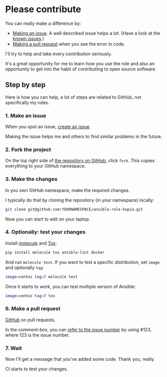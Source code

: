 # Please contribute

You can really make a difference by:

- [Making an issue](https://help.github.com/articles/creating-an-issue/). A well
described issue helps a lot. (Have a look at the [known
issues](https://github.com/search?q=user%3Aballing-dev+is%3Aissue+state%3Aopen).)
- [Making a pull
request](https://services.github.com/on-demand/github-cli/open-pull-request-github)
when you see the error in code.

I'll try to help and take every contribution seriously.

It's a great opportunity for me to learn how you use the role and also an
opportunity to get into the habit of contributing to open source software.

## Step by step

Here is how you can help, a lot of steps are related to GitHub, not specifically
my roles.

### 1. Make an issue

When you spot an issue,
[create an issue](https://github.com/balling-dev/ansible-role-kopia/issues).

Making the issue helps me and others to find similar problems in the future.

### 2. Fork the project

On the top right side of
[the repository on GitHub](https://github.com/balling-dev/ansible-role-kopia),
click `fork`. This copies everything to your GitHub namespace.

### 3. Make the changes

In you own GitHub namespace, make the required changes.

I typically do that by cloning the repository (in your namespace) locally:

```bash
git clone git@github.com:YOURNAMESPACE/ansible-role-kopia.git
```

Now you can start to edit on your laptop.

### 4. Optionally: test your changes

Install [molecule](https://ansible.readthedocs.io/projects/molecule/) and
[Tox](https://tox.wiki):

```bash
pip install molecule tox ansible-lint docker
```

And run `molecule test`. If you want to test a specific distribution, set
`image` and optionally `tag`:

```bash
image=centos tag=7 molecule test
```

Once it starts to work, you can test multiple version of Ansible:

```bash
image=centos tag=7 tox
```

### 6. Make a pull request

[GitHub](https://help.github.com/en/github/collaborating-with-issues-and-pull-requests/creating-a-pull-request-from-a-fork) on pull requests.

In the comment-box, you can
[refer to the issue number](
https://help.github.com/en/github/writing-on-github/autolinked-references-and-urls)
by using #123, where 123 is the issue number.

### 7. Wait

Now I'll get a message that you've added some code. Thank you, really.

CI starts to test your changes.
